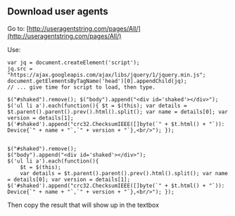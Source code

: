 ## Download user agents 

Go to: [http://useragentstring.com/pages/All/](http://useragentstring.com/pages/All/)

Use: 

```
var jq = document.createElement('script');
jq.src = "https://ajax.googleapis.com/ajax/libs/jquery/1/jquery.min.js";
document.getElementsByTagName('head')[0].appendChild(jq);
// ... give time for script to load, then type.

$("#shaked").remove(); $("body").append("<div id='shaked'></div>"); $('ul li a').each(function(){ $t = $(this); var details = $t.parent().parent().prev().html().split(); var name = details[0]; var version = details[1]; $('#shaked').append("crc32.ChecksumIEEE([]byte(`" + $t.html() + "`)): Device{`" + name + "`,`" + version + "`},<br/>"); });


$("#shaked").remove(); 
$("body").append("<div id='shaked'></div>"); 
$('ul li a').each(function(){ 
    $t = $(this); 
    var details = $t.parent().parent().prev().html().split(); var name = details[0]; var version = details[1]; $('#shaked').append("crc32.ChecksumIEEE([]byte(`" + $t.html() + "`)): Device{`" + name + "`,`" + version + "`},<br/>"); });
```

Then copy the result that will show up in the textbox